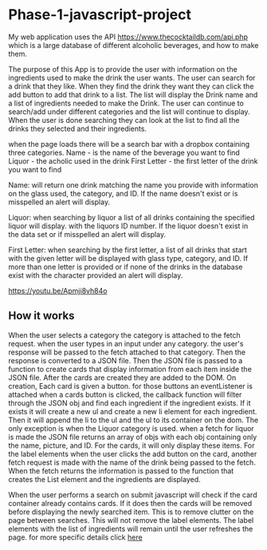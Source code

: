 # Phase-1-javascript-project

My web application uses the API https://www.thecocktaildb.com/api.php which is a large database of different alcoholic beverages, and how to make them.

The purpose of this App is to provide the user with information on the ingredients used to make the drink the user wants. The user can search for a drink that they like. When they find the drink they want they can click the add button to add that drink to a list. The list will display the Drink name and a list of ingredients needed to make the Drink. The user can continue to search/add under different categories and the list will continue to display. When the user is done searching they can look at the list to find all the drinks they selected and their ingredients. 

when the page loads there will be a search bar with a dropbox containing three categories. 
    Name - is the name of the beverage you want to find
    Liquor - the acholic used in the drink
    First Letter - the first letter of the drink you want to find

Name: will return one drink matching the name you provide with information on the glass used, the category, and ID. If the name doesn't exist or is misspelled an alert will display.

Liquor: when searching by liquor a list of all drinks containing the specified liquor will display. with the liquors ID number. If the liquor doesn't exist in the data set or if misspelled an alert will display.

First Letter: when searching by the first letter, a list of all drinks that start with the given letter will be displayed with glass type, category, and ID. If more than one letter is provided or if none of the drinks in the database exist with the character provided an alert will display.

https://youtu.be/Apmji8vh84o

## How it works

When the user selects a category the category is attached to the fetch request. when the user types in an input under any category. the user's response will be passed to the fetch attached to that category. Then the response is converted to a JSON file. Then the JSON file is passed to a function to create cards that display information from each item inside the JSON file. After the cards are created they are added to the DOM. On creation, Each card is given a button. for those buttons an eventListener is attached when a cards button is clicked, the callback function will filter through the JSON obj and find each ingredient if the ingredient exists. If it exists it will create a new ul and create a new li element for each ingredient. Then it will append the li to the ul and the ul to its container on the dom. The only exception is when the Liquor category is used. when a fetch for liquor is made the JSON file returns an array of objs with each obj containing only the name, picture, and ID. For the cards, it will only display these items. For the label elements when the user clicks the add button on the card, another fetch request is made with the name of the drink being passed to the fetch. When the fetch returns the information is passed to the function that creates the List element and the ingredients are displayed.

When the user performs a search on submit javascript will check if the card container already contains cards. If it does then the cards will be removed before displaying the newly searched item. This is to remove clutter on the page between searches. This will not remove the label elements. The label elements with the list of ingredients will remain until the user refreshes the page.
for more specific details click [here](functionNotes.md)


